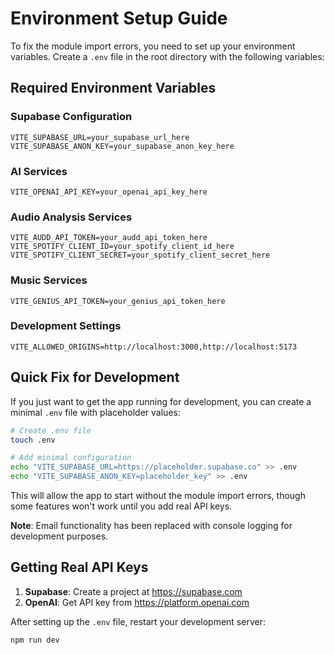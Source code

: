 # Environment Setup Guide

To fix the module import errors, you need to set up your environment variables. Create a `.env` file in the root directory with the following variables:

## Required Environment Variables

### Supabase Configuration
```
VITE_SUPABASE_URL=your_supabase_url_here
VITE_SUPABASE_ANON_KEY=your_supabase_anon_key_here
```

### AI Services
```
VITE_OPENAI_API_KEY=your_openai_api_key_here
```

### Audio Analysis Services
```
VITE_AUDD_API_TOKEN=your_audd_api_token_here
VITE_SPOTIFY_CLIENT_ID=your_spotify_client_id_here
VITE_SPOTIFY_CLIENT_SECRET=your_spotify_client_secret_here
```

### Music Services
```
VITE_GENIUS_API_TOKEN=your_genius_api_token_here
```

### Development Settings
```
VITE_ALLOWED_ORIGINS=http://localhost:3000,http://localhost:5173
```

## Quick Fix for Development

If you just want to get the app running for development, you can create a minimal `.env` file with placeholder values:

```bash
# Create .env file
touch .env

# Add minimal configuration
echo "VITE_SUPABASE_URL=https://placeholder.supabase.co" >> .env
echo "VITE_SUPABASE_ANON_KEY=placeholder_key" >> .env
```

This will allow the app to start without the module import errors, though some features won't work until you add real API keys.

**Note**: Email functionality has been replaced with console logging for development purposes.

## Getting Real API Keys

1. **Supabase**: Create a project at https://supabase.com
2. **OpenAI**: Get API key from https://platform.openai.com

After setting up the `.env` file, restart your development server:

```bash
npm run dev
```